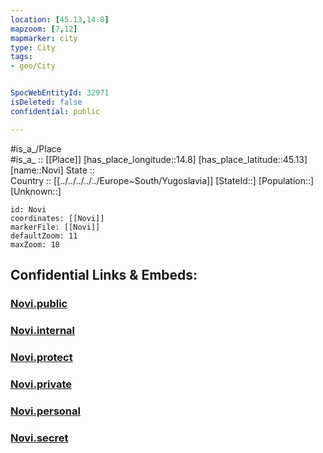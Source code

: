 ```yaml
---
location: [45.13,14.8] 
mapzoom: [7,12] 
mapmarker: city 
type: City
tags:
- geo/City


SpocWebEntityId: 32971
isDeleted: false
confidential: public

---
```

#is_a_/Place  
#is_a_ :: [[Place]] 
[has_place_longitude::14.8] 
[has_place_latitude::45.13] 
[name::Novi] 
State ::  
Country :: [[../../../../../Europe~South/Yugoslavia]] 
[StateId::] 
[Population::] 
[Unknown::] 


```leaflet
id: Novi
coordinates: [[Novi]] 
markerFile: [[Novi]] 
defaultZoom: 11 
maxZoom: 18
```


## Confidential Links & Embeds: 

### [Novi.public](/_public/\Earth\Continent\Europe\Europe~Central\Croatia\Counties\Primorsko-Goranska\CityNovi.public.md) 

### [Novi.internal](/_internal/\Earth\Continent\Europe\Europe~Central\Croatia\Counties\Primorsko-Goranska\CityNovi.internal.md) 

### [Novi.protect](/_protect/\Earth\Continent\Europe\Europe~Central\Croatia\Counties\Primorsko-Goranska\CityNovi.protect.md) 

### [Novi.private](/_private/\Earth\Continent\Europe\Europe~Central\Croatia\Counties\Primorsko-Goranska\CityNovi.private.md) 

### [Novi.personal](/_personal/\Earth\Continent\Europe\Europe~Central\Croatia\Counties\Primorsko-Goranska\CityNovi.personal.md) 

### [Novi.secret](/_secret/\Earth\Continent\Europe\Europe~Central\Croatia\Counties\Primorsko-Goranska\CityNovi.secret.md)

